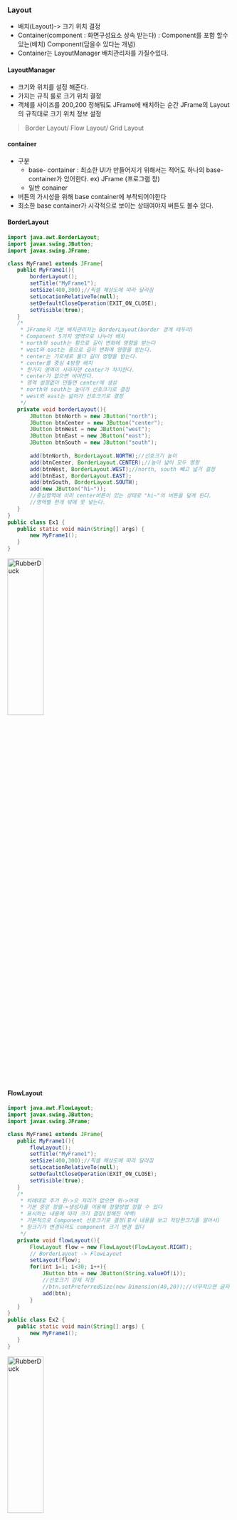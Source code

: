 ### Layout
* 배치(Layout)-> 크기 위치 결정
* Container(component : 화면구성요소 상속 받는다) : Component를 포함 할수 있는(배치) Component(담을수 있다는 개념)
* Container는 LayoutManager 배치관리자를 가질수있다.
#### LayoutManager
* 크기와 위치를 설정 해준다.
* 가지는 규칙 룰로 크기 위치 결정
* 객체를 사이즈를 200,200 정해둬도 JFrame에 배치하는 순간 JFrame의 Layout의 규칙대로 크기 위치 정보 설정
> Border Layout/
> Flow Layout/
> Grid Layout
#### container
* 구분 
	* base- container : 최소한 UI가 만들어지기 위해서는 적어도 하나의 base- container가 있어한다. ex) JFrame (프로그램 창)
	* 일반 conainer
* 버튼의 가시성을 위해 base container에 부착되어야한다
* 최소한 base container가 시각적으로 보이는 상태여야지 버튼도 볼수 있다.

 #### BorderLayout
 ```java
import java.awt.BorderLayout;
import javax.swing.JButton;
import javax.swing.JFrame;

class MyFrame1 extends JFrame{
	public MyFrame1(){
		borderLayout();
		setTitle("MyFrame1");
		setSize(400,300);//픽셀 해상도에 따라 달라짐
		setLocationRelativeTo(null);
		setDefaultCloseOperation(EXIT_ON_CLOSE);
		setVisible(true);
	}
	/*
	 * JFrame의 기본 배치관리자는 BorderLayout(border 경계 테두리)
	 * Component 5가지 영역으로 나누어 배치
	 * north와 south는 횡으로 길이 변화에 영향을 받는다
	 * west와 east는 종으로 길이 변화에 영향을 받는다.
	 * center는 가로세로 둘다 길이 영향을 받는다.
	 * center를 중심 4방향 배치
	 * 한가지 영역이 사라지면 center가 차지한다.
	 * center가 없으면 비어진다.
	 * 영역 설정없이 만들면 center에 생성
	 * north와 south는 높이가 선호크기로 결정
	 * west와 east는 넓이가 선호크기로 결정
	 */
	private void borderLayout(){
		JButton btnNorth = new JButton("north");
		JButton btnCenter = new JButton("center");
		JButton btnWest = new JButton("west");
		JButton btnEast = new JButton("east");
		JButton btnSouth = new JButton("south");
		
		add(btnNorth, BorderLayout.NORTH);//선호크기 높이
		add(btnCenter, BorderLayout.CENTER);//높이 넓이 모두 영향
		add(btnWest, BorderLayout.WEST);//north, south 빼고 넓기 결정
		add(btnEast, BorderLayout.EAST);
		add(btnSouth, BorderLayout.SOUTH);
		add(new JButton("hi~"));
		//중심영역에 이미 center버튼이 있는 상태로 "hi~"의 버튼을 덮게 된다.
		//영역별 한개 밖에 못 넣는다.
	}
}
public class Ex1 {
	public static void main(String[] args) {
		new MyFrame1();
	}
}
```

<img src="https://postfiles.pstatic.net/MjAyMjA1MTlfMTQy/MDAxNjUyOTU2NDkwNDY0.oxxD_t1RGnOVsd3EY4I2ktqEC4M-6crz7gSNklfGbNAg.dwQ2p50WJ9VqzRoXiQYBCmDNGl4jVbZ0VIrAkGNk4ikg.PNG.forget980/image.png?type=w580" width="40%" height="30%" title="px(픽셀) 크기 설정" alt="RubberDuck"></img>
 
  #### FlowLayout
 ```java
import java.awt.FlowLayout;
import javax.swing.JButton;
import javax.swing.JFrame;

class MyFrame1 extends JFrame{
	public MyFrame1(){
		flowLayout();
		setTitle("MyFrame1");
		setSize(400,300);//픽셀 해상도에 따라 달라짐
		setLocationRelativeTo(null);
		setDefaultCloseOperation(EXIT_ON_CLOSE);
		setVisible(true);
	}
	/*
	 * 차례대로 추가 왼->오 자리가 없으면 위->아래
	 * 기본 중앙 정렬->생성자를 이용해 정렬방법 정할 수 있다
	 * 표시하는 내용에 따라 크기 결정(정해진 여백)
	 * 기본적으로 Component 선호크기로 결정(표시 내용을 보고 적당한크기를 알아서)
	 * 창크기가 변경되어도 component 크기 변경 없다
	 */
	private void flowLayout(){
		FlowLayout flow = new FlowLayout(FlowLayout.RIGHT);
		// BorderLayout -> FlowLayout
		setLayout(flow);
		for(int i=1; i<30; i++){
			JButton btn = new JButton(String.valueOf(i));
			//선호크기 강제 지정
			//btn.setPreferredSize(new Dimension(40,20));//너무작으면 글자 표현이 찌그러져보인다
			add(btn);
		}
	}
}
public class Ex2 {
	public static void main(String[] args) {
		new MyFrame1();
	}
}
```
<img src="https://postfiles.pstatic.net/MjAyMjA1MTlfOTEg/MDAxNjUyOTU3MjI2MzU5.aeOx5rdfD_Krn_l9Yq1zfRELaS9XY3a-1qWwJTChRv4g.b2BmFeZDTGkENt-oWayTaRDv_ALopyGDCLkIyZ5KfLsg.PNG.forget980/image.png?type=w580" width="40%" height="30%" title="px(픽셀) 크기 설정" alt="RubberDuck"></img>
#### GridLayout
 ```java
import java.awt.GridLayout;
import javax.swing.JButton;
import javax.swing.JFrame;

class MyFrame1 extends JFrame{
	public MyFrame1(){
		gridLayout();
		setTitle("MyFrame1");
		setSize(400,300);//픽셀 해상도에 따라 달라짐
		setLocationRelativeTo(null);
		setDefaultCloseOperation(EXIT_ON_CLOSE);
		setVisible(true);
	}
	/*
	 * 배치 크기는 동일
	 * 길이 넗이 변화가 모든 Component에 영향(flowLayout은 Component 크기 고정)
	 * 칸을 나누고 차례대로 들어간다
	 * 합병 불가능
	 * 영역 하나에 하나의 Component 넣을 수 있다.
	 * 가로간격 세로간격 지정가능
	 * Component를 칸 갯수보다 많이 배치하면 임의로 다르게 변경
	 * 줄갯수를 0이 아닌 수로 지정하고 캔갯수를 0으로 하면 줄갯수는 보장 
	 * 줄수를 0으로 칸갯수를 0이아닌 수로 지정하면 칸갯수는 보장
	 * 몇개 들어가는지 모르겠을때 둘다 0이면 안되며 무조건 0으로 지정된 칸수, 줄수만 변경
	 */
	private void gridLayout(){
		GridLayout grid = new GridLayout(4,5,10,5);
		// BorderLayout -> GridLayout
		setLayout(grid);
		for(int i=1; i<=19;i++){
			JButton btn = new JButton(String.valueOf(i));
			add(btn);
		}
	}
}
public class Ex3 {
	public static void main(String[] args) {
		new MyFrame1();
	}
}
```
<img src="https://postfiles.pstatic.net/MjAyMjA1MTlfMjAz/MDAxNjUyOTU3NzgwMjUy.6KUp8Q8Tq3YVu16eXYz9jjREjtKrWSIe8QHZKX3zJEAg.3dPmgJi3qYp-iXkbEFF9z-LaKiSnk63Pvm486dweVmcg.PNG.forget980/image.png?type=w580" width="40%" height="30%" title="px(픽셀) 크기 설정" alt="RubberDuck"></img>
#### NONE
 ```java
package kr.ac.green;

import javax.swing.JButton;
import javax.swing.JFrame;

class MyFrame1 extends JFrame{
	public MyFrame1(){
		none();
		setTitle("MyFrame1");
		setSize(400,300);//픽셀 해상도에 따라 달라짐
		setLocationRelativeTo(null);
		setDefaultCloseOperation(EXIT_ON_CLOSE);
		setVisible(true);
	}
	/*
	 * 배치 크기는 동일
	 * 길이 넗이 변화가 모든 Component에 영향(flowLayout은 Component 크기 고정)
	 * 칸을 나누고 차례대로 들어간다
	 * 합병 불가능
	 * 영역 하나에 하나의 Component 넣을 수 있다.
	 * 가로간격 세로간격 지정가능
	 * Component를 칸 갯수보다 많이 배치하면 임의로 다르게 변경
	 * 줄갯수를 0이 아닌 수로 지정하고 캔갯수를 0으로 하면 줄갯수는 보장 
	 * 줄수를 0으로 칸갯수를 0이아닌 수로 지정하면 칸갯수는 보장
	 * 몇개 들어가는지 모르겠을때 둘다 0이면 안되며 무조건 0으로 지정된 칸수, 줄수만 변경
	 */
	private void none(){
		
			//각 각 Component 수작업으로 관리
			//무언가가 바뀌었을때 자동적으로 배치가 되지 않고 수작업 필요
			//절대 좌표 쓰지 않는 것이 좋다
			setLayout(null);
			JButton btn = new JButton("!");
			btn.setSize(200,200);
			JButton btn2 = new JButton("?");
			btn2.setSize(50,50);
			btn2.setLocation(200,200);//JFrame 왼쪽 위 0,0
			add(btn);
			add(btn2);
			System.out.println(btn.getSize());
		
	}
}
public class Ex4 {
	public static void main(String[] args) {
		new MyFrame1();
	}
}
```
<img src="https://postfiles.pstatic.net/MjAyMjA1MTlfMTMg/MDAxNjUyOTU4MTMyNzE0.1hUQ09H7pcGCL8rzR54QrnCBR3NNjpEWIHOrUupoR-wg.awBcchJonIlLTgB6uyl8Kad9kgjNizzfEI3LtrOUyvMg.PNG.forget980/image.png?type=w580" width="40%" height="30%" title="px(픽셀) 크기 설정" alt="RubberDuck"></img>
